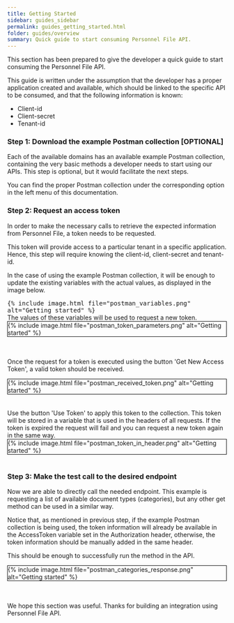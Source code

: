 ```yaml
---
title: Getting Started
sidebar: guides_sidebar
permalink: guides_getting_started.html
folder: guides/overview
summary: Quick guide to start consuming Personnel File API.
---
```


This section has been prepared to give the developer a quick guide to start consuming the Personnel File API. 

This guide is written under the assumption that the developer has a proper application created and available, which should be linked to the specific API to be consumed, and that the following information is known:

- Client-id
- Client-secret
- Tenant-id



### Step 1: Download the example Postman collection [OPTIONAL]

Each of the available domains has an available example Postman collection, containing the very basic methods a developer needs to start using our APIs. This step is optional, but it would facilitate the next steps.

You can find the proper Postman collection under the corresponding option in the left menu of this documentation.
<br />

### Step 2: Request an access token

In order to make the necessary calls to retrieve the expected information from Personnel File, a token needs to be requested.

This token will provide access to a particular tenant in a specific application. Hence, this step will require knowing the client-id, client-secret and tenant-id.

In the case of using the example Postman collection, it will be enough to update the existing variables with the actual values, as displayed in the image below.

<kbd>
{% include image.html file="postman_variables.png" alt="Getting started"  %}
</kbd>
<br />
The values of these variables will be used to request a new token.

<div style="border: 1px solid black">
{% include image.html file="postman_token_parameters.png" alt="Getting started"  %}
</div>
<br />
<br />

Once the request for a token is executed using the button 'Get New Access Token', a valid token should be received.

<div style="border: 1px solid black">
{% include image.html file="postman_received_token.png" alt="Getting started" %}
</div>
<br />
<br />
Use the button 'Use Token' to apply this token to the collection. This token will be stored in a variable that is used in the headers of all requests. If the token is expired the request will fail and you can request a new token again in the same way.

<div style="border: 1px solid black">
{% include image.html file="postman_token_in_header.png" alt="Getting started"  %}
</div>
<br />

### Step 3: Make the test call to the desired endpoint

Now we are able to directly call the needed endpoint. This example is requesting a list of available document types (categories), but any other get method can be used in a similar way.

Notice that, as mentioned in previous step, if the example Postman collection is being used, the token information will already be available in the AccessToken variable set in the Authorization header, otherwise, the token information should be manually added in the same header.

This should be enough to successfully run the method in the API.
<div style="border: 1px solid black">
{% include image.html file="postman_categories_response.png" alt="Getting started"  %}
</div>
<br />
<br />

We hope this section was useful. Thanks for building an integration using Personnel File API.
